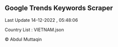 

## Google Trends Keywords Scraper 
 
Last Update 14-12-2022 , 05:48:06

Country List :
VIETNAM.json



© Abdul Muttaqin 
